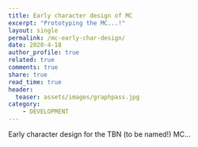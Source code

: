 ```yaml
---
title: Early character design of MC
excerpt: "Prototyping the MC...!"
layout: single
permalink: /mc-early-char-design/
date: 2020-4-18
author_profile: true
related: true
comments: true
share: true
read_time: true
header: 
  teaser: assets/images/graphpass.jpg
category:
    - DEVELOPMENT
---
```


Early character design for the TBN (to be named!) MC...